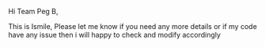 Hi Team Peg B,

This is Ismile, Please let me know if you need any more details or if my code have any issue then i will happy to check and modify accordingly
